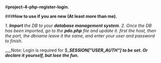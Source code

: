 #**project-4-php-register-login.**

###**How to use if you are new (At least more than me).**

*1. __Import__ the DB to your __database management system__.*
*2. Once the DB has been imported, go to the __pdo.php__ file and update it.
    first the host, then the port, the dbname leave it the same, and enter your user
    and password to finish.*

___Note: Login is required for $____SESSION["USER_AUTH"] to be set.
         Or declare it yourself, but lose the fun.___
